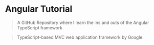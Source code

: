 # Angular Tutorial

> A GitHub Repository where I learn the ins and outs of the Angular TypeScript framework.

> TypeScript-based MVC web application framework by Google.
